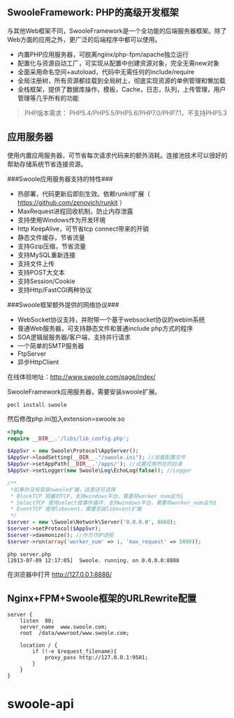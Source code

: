 SwooleFramework: PHP的高级开发框架
----
与其他Web框架不同，SwooleFramework是一个全功能的后端服务器框架。除了Web方面的应用之外，更广泛的后端程序中都可以使用。
* 内置PHP应用服务器，可脱离nginx/php-fpm/apache独立运行
* 配置化与资源自动工厂，可实现从配置中创建资源对象，完全无需new对象
* 全面采用命名空间+autoload，代码中无需任何的include/require
* 全局注册树，所有资源都挂载到全局树上，彻底实现资源的单例管理和懒加载
* 全栈框架，提供了数据库操作，模板，Cache，日志，队列，上传管理，用户管理等几乎所有的功能
 
> PHP版本需求： PHP5.4/PHP5.5/PHP5.6/PHP7.0/PHP7.1，不支持PHP5.3

应用服务器
-----
使用内置应用服务器，可节省每次请求代码来的额外消耗。连接池技术可以很好的帮助存储系统节省连接资源。

###Swoole应用服务器支持的特性###
* 热部署，代码更新后即刻生效。依赖runkit扩展（ <https://github.com/zenovich/runkit> ）
* MaxRequest进程回收机制，防止内存泄露
* 支持使用Windows作为开发环境
* http KeepAlive，可节省tcp connect带来的开销
* 静态文件缓存，节省流量
* 支持Gzip压缩，节省流量
* 支持MySQL重新连接
* 支持文件上传
* 支持POST大文本
* 支持Session/Cookie
* 支持Http/FastCGI两种协议

###Swoole框架额外提供的网络协议###
* WebSocket协议支持，并附带一个基于websocket协议的webim系统
* 普通Web服务器，可支持静态文件和普通include php方式的程序
* SOA逻辑层服务器/客户端，支持并行请求
* 一个简单的SMTP服务器
* FtpServer
* 异步HttpClient

在线体验地址：<http://www.swoole.com/page/index/>

SwooleFramework应用服务器，需要安装swoole扩展。
```
pecl install swoole
```
然后修改php.ini加入extension=swoole.so
```php
<?php
require __DIR__.'/libs/lib_config.php';

$AppSvr = new Swoole\Protocol\AppServer();
$AppSvr->loadSetting(__DIR__."/swoole.ini"); //加载配置文件
$AppSvr->setAppPath(__DIR__.'/apps/'); //设置应用所在的目录
$AppSvr->setLogger(new Swoole\Log\EchoLog(false)); //Logger

/**
 *如果你没有安装swoole扩展，这里还可选择
 * BlockTCP 阻塞的TCP，支持windows平台，需要将worker_num设为1
 * SelectTCP 使用select做事件循环，支持windows平台，需要将worker_num设为1
 * EventTCP 使用libevent，需要安装libevent扩展
 */
$server = new \Swoole\Network\Server('0.0.0.0', 8888);
$server->setProtocol($AppSvr);
$server->daemonize(); //作为守护进程
$server->run(array('worker_num' => 1, 'max_request' => 5000));
```

```shell
php server.php
[2013-07-09 12:17:05]  Swoole. running. on 0.0.0.0:8888
```

在浏览器中打开 http://127.0.0.1:8888/

Nginx+FPM+Swoole框架的URLRewrite配置
-----
```shell
server {
    listen  80;
    server_name  www.swoole.com;
    root  /data/wwwroot/www.swoole.com;

    location / {
        if (!-e $request_filename){
            proxy_pass http://127.0.0.1:9501;
        }
    }
}
```

# swoole-api
